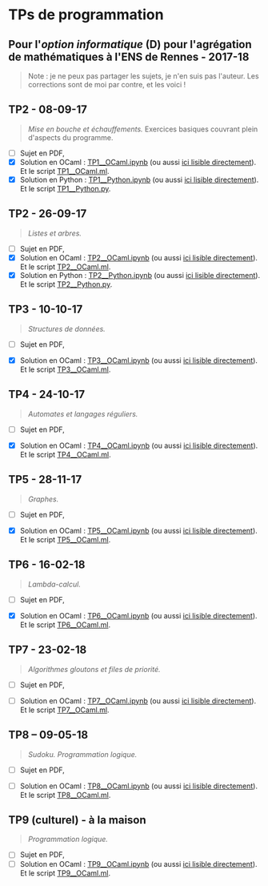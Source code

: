 # TPs de programmation
## Pour l'*option informatique* (D) pour l'agrégation de mathématiques à l'ENS de Rennes - 2017-18

> Note : je ne peux pas partager les sujets, je n'en suis pas l'auteur.
> Les corrections sont de moi par contre, et les voici !

## TP2 - 08-09-17
> *Mise en bouche et échauffements.*
> Exercices basiques couvrant plein d'aspects du programme.

- [ ] Sujet en PDF,
- [x] Solution en OCaml : [TP1__OCaml.ipynb](TP1__OCaml.ipynb) (ou aussi [ici lisible directement](https://nbviewer.jupyter.org/github/Naereen/notebooks/tree/master/agreg/TP_Programmation_2017-18/TP1__OCaml.ipynb)). Et le script [TP1__OCaml.ml](TP1__OCaml.ml).
- [x] Solution en Python : [TP1__Python.ipynb](TP1__Python.ipynb) (ou aussi [ici lisible directement](https://nbviewer.jupyter.org/github/Naereen/notebooks/tree/master/agreg/TP_Programmation_2017-18/TP1__Python.ipynb)). Et le script [TP1__Python.py](TP1__Python.py).

## TP2 - 26-09-17
> *Listes et arbres.*

- [ ] Sujet en PDF,
- [x] Solution en OCaml : [TP2__OCaml.ipynb](TP2__OCaml.ipynb) (ou aussi [ici lisible directement](https://nbviewer.jupyter.org/github/Naereen/notebooks/tree/master/agreg/TP_Programmation_2017-18/TP2__OCaml.ipynb)). Et le script [TP2__OCaml.ml](TP2__OCaml.ml).
- [x] Solution en Python : [TP2__Python.ipynb](TP2__Python.ipynb) (ou aussi [ici lisible directement](https://nbviewer.jupyter.org/github/Naereen/notebooks/tree/master/agreg/TP_Programmation_2017-18/TP2__Python.ipynb)). Et le script [TP2__Python.py](TP2__Python.py).

## TP3 - 10-10-17
> *Structures de données.*

- [ ] Sujet en PDF,
- [x] Solution en OCaml : [TP3__OCaml.ipynb](TP3__OCaml.ipynb) (ou aussi [ici lisible directement](https://nbviewer.jupyter.org/github/Naereen/notebooks/tree/master/agreg/TP_Programmation_2017-18/TP3__OCaml.ipynb)). Et le script [TP3__OCaml.ml](TP3__OCaml.ml).


## TP4 - 24-10-17
> *Automates et langages réguliers.*

- [ ] Sujet en PDF,
- [x] Solution en OCaml : [TP4__OCaml.ipynb](TP4__OCaml.ipynb) (ou aussi [ici lisible directement](https://nbviewer.jupyter.org/github/Naereen/notebooks/tree/master/agreg/TP_Programmation_2017-18/TP4__OCaml.ipynb)). Et le script [TP4__OCaml.ml](TP4__OCaml.ml).


## TP5 - 28-11-17
> *Graphes.*

- [ ] Sujet en PDF,
- [x] Solution en OCaml : [TP5__OCaml.ipynb](TP5__OCaml.ipynb) (ou aussi [ici lisible directement](https://nbviewer.jupyter.org/github/Naereen/notebooks/tree/master/agreg/TP_Programmation_2017-18/TP5__OCaml.ipynb)). Et le script [TP5__OCaml.ml](TP5__OCaml.ml).


## TP6 - 16-02-18
> *Lambda-calcul.*

- [ ] Sujet en PDF,
- [x] Solution en OCaml : [TP6__OCaml.ipynb](TP6__OCaml.ipynb) (ou aussi [ici lisible directement](https://nbviewer.jupyter.org/github/Naereen/notebooks/tree/master/agreg/TP_Programmation_2017-18/TP6__OCaml.ipynb)). Et le script [TP6__OCaml.ml](TP6__OCaml.ml).


## TP7 - 23-02-18
> *Algorithmes gloutons et files de priorité.*

- [ ] Sujet en PDF,
- [ ] Solution en OCaml : [TP7__OCaml.ipynb](TP7__OCaml.ipynb) (ou aussi [ici lisible directement](https://nbviewer.jupyter.org/github/Naereen/notebooks/tree/master/agreg/TP_Programmation_2017-18/TP7__OCaml.ipynb)). Et le script [TP7__OCaml.ml](TP7__OCaml.ml).


## TP8 – 09-05-18
> *Sudoku.*
> *Programmation logique.*

- [ ] Sujet en PDF,
- [ ] Solution en OCaml : [TP8__OCaml.ipynb](TP8__OCaml.ipynb) (ou aussi [ici lisible directement](https://nbviewer.jupyter.org/github/Naereen/notebooks/tree/master/agreg/TP_Programmation_2017-18/TP8__OCaml.ipynb)). Et le script [TP8__OCaml.ml](TP8__OCaml.ml).


## TP9 (culturel) - à la maison
> *Programmation logique.*

- [ ] Sujet en PDF,
- [ ] Solution en OCaml : [TP9__OCaml.ipynb](TP9__OCaml.ipynb) (ou aussi [ici lisible directement](https://nbviewer.jupyter.org/github/Naereen/notebooks/tree/master/agreg/TP_Programmation_2017-18/TP9__OCaml.ipynb)). Et le script [TP9__OCaml.ml](TP9__OCaml.ml).